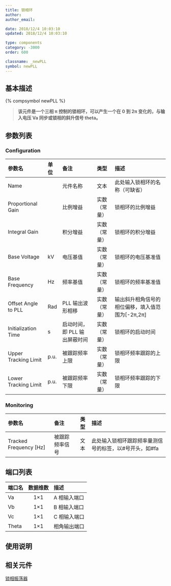 ```yaml
---
title: 锁相环
author:
author_email:

date: 2018/12/4 10:03:10
updated: 2018/12/4 10:03:10

type: components
category: -3000
order: 600

classname: _newPLL
symbol: newPLL
---
```


## 基本描述

{% compsymbol newPLL %}

> **该元件是一个三相 π 控制的锁相环，可以产生一个在 0 到 2π 变化的，与输入电压 Va 同步或锁相的斜升信号 theta。**

## 参数列表

### Configuration

| 参数名               | 单位 | 备注                          |     类型     | 描述                                             |
| :------------------- | :--- | :---------------------------- | :----------: | :----------------------------------------------- |
| Name                 |      | 元件名称                      |     文本     | 此处输入锁相环的名称（可缺省）                   |
| Proportional Gain    |      | 比例增益                      | 实数（常量） | 锁相环的比例增益                                 |
| Integral Gain        |      | 积分增益                      | 实数（常量） | 锁相环的积分增益                                 |
| Base Voltage         | kV   | 电压基值                      | 实数（常量） | 锁相环的电压基准值                               |
| Base Frequency       | Hz   | 频率基值                      | 实数（常量） | 锁相环的频率基准值                               |
| Offset Angle to PLL  | Rad  | PLL 输出波形相移              | 实数（常量） | 输出斜升相角信号的相位偏移，填入值范围为[-2π,2π] |
| Initialization Time  | s    | 启动时间，即 PLL 输出屏蔽时间 | 实数（常量） | 锁相环的启动时间                                 |
| Upper Tracking Limit | p.u. | 被跟踪频率上限                | 实数（常量） | 锁相环频率跟踪的上限                             |
| Lower Tracking Limit | p.u. | 被跟踪频率下限                | 实数（常量） | 锁相环频率跟踪的下限                             |

### Monitoring

| 参数名                   | 备注           | 类型 | 描述                                                   |
| :----------------------- | :------------- | :--: | :----------------------------------------------------- |
| Tracked Frequency \[Hz\] | 被跟踪频率信号 | 文本 | 此处输入锁相环跟踪频率量测信号的标签，以#号开头，如#fa |

## 端口列表

| 端口名 | 数据维数 | 描述         |
| :----- | :------: | :----------- |
| Va     |   1×1    | A 相输入端口 |
| Vb     |   1×1    | B 相输入端口 |
| Vc     |   1×1    | C 相输入端口 |
| Theta  |   1×1    | 相角输出端口 |

## 使用说明

## 相关元件

[锁相振荡器](comp_newPLO.md)
